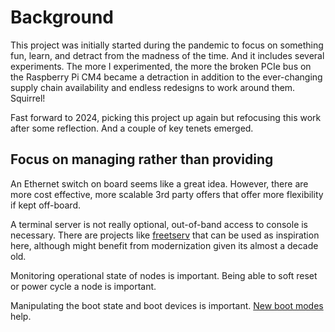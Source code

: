 # Background

This project was initially started during the pandemic to focus on something fun, learn, and detract from the madness of the time.  And it includes several experiments.  The more I experimented, the more the broken PCIe bus on the Raspberry Pi CM4 became a detraction in addition to the ever-changing supply chain availability and endless redesigns to work around them. Squirrel!

Fast forward to 2024, picking this project up again but refocusing this work after some reflection.  And a couple of key tenets emerged.

## Focus on managing rather than providing

An Ethernet switch on board seems like a great idea.  However, there are more cost effective, more scalable 3rd party offers that offer more flexibility if kept off-board. 

A terminal server is not really optional, out-of-band access to console is necessary.  There are projects like [freetserv](https://freetserv.github.io) that can be used as inspiration here, although might benefit from modernization given its almost a decade old.

Monitoring operational state of nodes is important.  Being able to soft reset or power cycle a node is important.

Manipulating the boot state and boot devices is important.  [New boot modes](https://www.raspberrypi.com/documentation/computers/raspberry-pi.html#http-boot) help.
